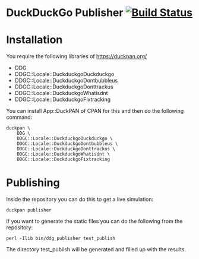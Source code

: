 # DuckDuckGo Publisher [![Build Status](https://travis-ci.org/duckduckgo/duckduckgo-publisher.png?branch=master)](https://travis-ci.org/duckduckgo/duckduckgo-publisher)

# Installation

You require the following libraries of https://duckpan.org/

 - DDG
 - DDGC::Locale::DuckduckgoDuckduckgo
 - DDGC::Locale::DuckduckgoDontbubbleus
 - DDGC::Locale::DuckduckgoDonttrackus
 - DDGC::Locale::DuckduckgoWhatisdnt
 - DDGC::Locale::DuckduckgoFixtracking

You can install App::DuckPAN of CPAN for this and then do the following command:

```
duckpan \
	DDG \
	DDGC::Locale::DuckduckgoDuckduckgo \
	DDGC::Locale::DuckduckgoDontbubbleus \
	DDGC::Locale::DuckduckgoDonttrackus \
	DDGC::Locale::DuckduckgoWhatisdnt \
	DDGC::Locale::DuckduckgoFixtracking
```

# Publishing

Inside the repository you can do this to get a live simulation:

```
duckpan publisher
```

If you want to generate the static files you can do the following from the repository:

```
perl -Ilib bin/ddg_publisher test_publish
```

The directory test_publish will be generated and filled up with the results.



